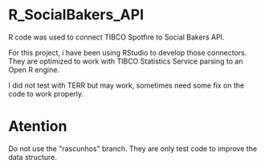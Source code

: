 # R_SocialBakers_API
R code was used to connect TIBCO Spotfire to Social Bakers API.

For this project, i have been using RStudio to develop those connectors.
They are optimized to work with TIBCO Statistics Service parsing to an Open R engine.

I did not test with TERR but may work, sometimes need some fix on the code to work properly.

# Atention
Do not use the "rascunhos" branch.
They are only test code to improve the data structure.
